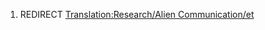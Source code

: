 1.  REDIRECT [Translation:Research/Alien
    Communication/et](Translation:Research/Alien_Communication/et "wikilink")